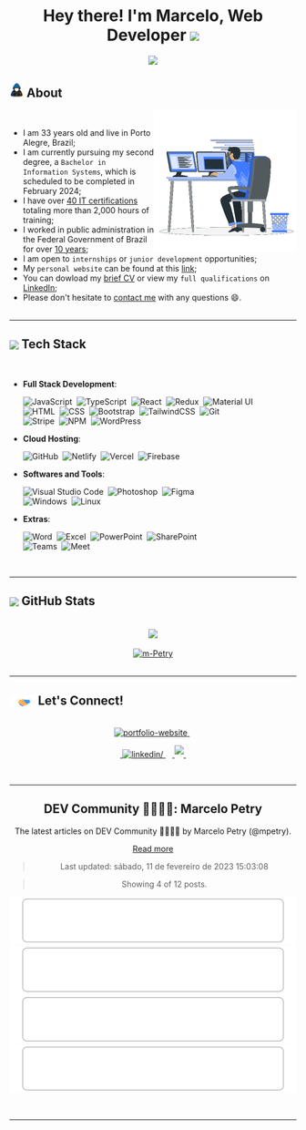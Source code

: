 
<h1 align="center"><b>Hey there! I'm Marcelo, Web Developer </b><img src="https://media.giphy.com/media/hvRJCLFzcasrR4ia7z/giphy.gif" width="35"></h1>

<p align="center">
  <a href="https://github.com/DenverCoder1/readme-typing-svg"><img src="https://readme-typing-svg.herokuapp.com?font=Time+New+Roman&color=604EF7&size=25&center=true&vCenter=true&width=600&height=100&lines=My+Work+Is+Based+On+Details;Self-taught+Web+Developer;Information+Systems+Student;I'm+Passionate+About+Technology"></a>
</p>

## <img src="https://github.com/0xAbdulKhalid/0xAbdulKhalid/raw/main/assets/mdImages/about_me.gif" width=25px><b> About</b>

<picture> <img align="right" src="https://github.com/0xAbdulKhalid/0xAbdulKhalid/raw/main/assets/mdImages/Right_Side.gif" width = 250px></picture>

<br>

- I am 33 years old and live in Porto Alegre, Brazil;
- I am currently pursuing my second degree, a `Bachelor in Information Systems`, which is scheduled to be completed in February 2024;
- I have over [40 IT certifications](https://www.linkedin.com/in/m-petry/details/certifications/) totaling more than 2,000 hours of training;
- I worked in public administration in the Federal Government of Brazil for over [10 years](https://www.linkedin.com/in/m-petry/details/experience/);
- I am open to `internships` or `junior development` opportunities;
- My `personal website` can be found at this [link](https://marcelopetry.com);
- You can dowload my [brief CV](https://drive.google.com/file/d/1qtOX1phLv0QWrrr4auKESGrV2oRC2HYF/view?usp=sharing) or view my `full qualifications` on [LinkedIn](https://linkedin.com/m-petry);
- Please don't hesitate to [contact me](https://api.whatsapp.com/send/?phone=5551994085461&text=Hey&type=phone_number&app_absent=0) with any questions 😄.
<br><br>
-----


## <img src="https://media2.giphy.com/media/QssGEmpkyEOhBCb7e1/giphy.gif?cid=ecf05e47a0n3gi1bfqntqmob8g9aid1oyj2wr3ds3mg700bl&rid=giphy.gif" align="center" width ="25"><b> Tech Stack</b>

<p align="center">
<br>
	
- **Full Stack Development**:
    
	![JavaScript](https://img.shields.io/badge/-JavaScript-05122A?style=flat&logo=javascript)&nbsp;
	![TypeScript](https://img.shields.io/badge/-TypeScript-05122A?style=flat&logo=typescript)&nbsp;
	![React](https://img.shields.io/badge/-React-05122A?style=flat&logo=react)&nbsp;
	![Redux](https://img.shields.io/badge/-Redux-05122A?style=flat&logo=redux&logoColor=purple)&nbsp;
	![Material UI](https://img.shields.io/badge/-Material%20UI-05122A?style=flat&logo=MUI)\
	![HTML](https://img.shields.io/badge/-HTML-05122A?style=flat&logo=HTML5)&nbsp;
	![CSS](https://img.shields.io/badge/-CSS-05122A?style=flat&logo=CSS3&logoColor=1572B6)&nbsp;
	![Bootstrap](https://img.shields.io/badge/-Bootstrap-05122A?style=flat&logo=bootstrap&logoColor=563D7C)&nbsp;
	![TailwindCSS](https://img.shields.io/badge/-Tailwind%20CSS-05122A?style=flat&logo=tailwindcss&logoColor=1572B6)&nbsp;
	![Git](https://img.shields.io/badge/-Git-05122A?style=flat&logo=git)\
	![Stripe](https://img.shields.io/badge/-Stripe-05122A?style=flat&logo=stripe)&nbsp;
	![NPM](https://img.shields.io/badge/-NPM-05122A?style=flat&logo=npm)&nbsp;
	![WordPress](https://img.shields.io/badge/-WordPress-05122A?style=flat&logo=wordpress&logoColor=008CDD)&nbsp;

- **Cloud Hosting**:

	![GitHub](https://img.shields.io/badge/-GitHub-05122A?style=flat&logo=github)&nbsp;
	![Netlify](https://img.shields.io/badge/-Netlify-05122A?style=flat&logo=netlify)&nbsp;
	![Vercel](https://img.shields.io/badge/-Vercel-05122A?style=flat&logo=vercel&logoColor=black)&nbsp;
	![Firebase](https://img.shields.io/badge/-Firebase-05122A?style=flat&logo=firebase)&nbsp;
	

- **Softwares and Tools**:

	![Visual Studio Code](https://img.shields.io/badge/-Visual%20Studio%20Code-05122A?style=flat&logo=visual-studio-code&logoColor=007ACC)&nbsp;
	![Photoshop](https://img.shields.io/badge/-Photoshop-05122A?style=flat&logo=adobe-photoshop)&nbsp;
	![Figma](https://img.shields.io/badge/-Figma-05122A?style=flat&logo=figma)\
	![Windows](https://img.shields.io/badge/-Windows-05122A?style=flat&logo=windows&logoColor=008cdd)&nbsp;
	![Linux](https://img.shields.io/badge/-Linux-05122A?style=flat&logo=linux&logoColor=F08F10)&nbsp;
	
- **Extras**:
	
	![Word](https://img.shields.io/badge/-Word-05122A?style=flat&logo=microsoftword&logoColor=008cdd)&nbsp;
	![Excel](https://img.shields.io/badge/-Excel-05122A?style=flat&logo=microsoftexcel&logoColor=1D6F42)&nbsp;
	![PowerPoint](https://img.shields.io/badge/-PowerPoint-05122A?style=flat&logo=microsoftPowerPoint&logoColor=orange)&nbsp;
	![SharePoint](https://img.shields.io/badge/-SharePoint-05122A?style=flat&logo=microsoftSharePoint&logoColor=02767A)\
	![Teams](https://img.shields.io/badge/-Teams-05122A?style=flat&logo=microsoftTeams&logoColor=777FE4)&nbsp;
	![Meet](https://img.shields.io/badge/-Meet-05122A?style=flat&logo=googleMeet&logoColor=1E8053)&nbsp;
</p>
<br>

-----

## <img src="https://media.giphy.com/media/iY8CRBdQXODJSCERIr/giphy.gif" align="center" width="35"><b> GitHub Stats</b>
<br>

<div align="center">

<a href="https://github.com/m-petry/">
  <img src="http://github-readme-streak-stats.herokuapp.com?user=m-Petry&theme=tokyonight&border_radius=5" width="400" align="center"/>
	<br><br>
  <img src="https://github-readme-stats.vercel.app/api/top-langs?username=m-Petry&show_icons=true&locale=en&layout=compact&line_height=20&title_color=70A4FB&icon_color=2234AE&text_color=D3D3D3&bg_color=1A1B27" width="375"  alt="m-Petry" align="center"/>

</a>
</div>

<br>

-----


## <img src="https://github.com/0xAbdulKhalid/0xAbdulKhalid/raw/main/assets/mdImages/handshake.gif" align="center" width ="50"><b>Let's Connect!</b>
<br>
<div align="center">
<a href="https://marcelopetry.com" rel="noopener noreferrer">
<img src="https://img.shields.io/badge/portfolio  website-%2300acee.svg?color=292929&style=for-the-badge&logo=Linkfire&logoColor=white" alt=portfolio-website />
</a>&nbsp;

&nbsp;<a href="https://linkedin.com/in/m-petry" >
<img src="https://img.shields.io/badge/linkedin:  mPetry-%2300acee.svg?color=405DE6&style=for-the-badge&logo=linkedin&logoColor=white" alt=linkedin/>
</a>&nbsp;
&nbsp;<a href="mailto:marcelospetry@gmail.com">
<img src="https://img.shields.io/badge/gmail:  marcelospetry-%23EA4335.svg?style=for-the-badge&logo=gmail&logoColor=white" t=mail style="margin-bottom: 5px;" />
</a>&nbsp;
</div>
<br>

-----

<div align="center">
	
<!-- blog-post-list:start -->
## DEV Community 👩‍💻👨‍💻\: Marcelo Petry

The latest articles on DEV Community 👩‍💻👨‍💻 by Marcelo Petry \(@mpetry\).

[Read more](https://dev.to/mpetry)
> Last updated: sábado, 11 de fevereiro de 2023 15:03:08

> Showing 4 of 12 posts.

[![🛣O Guia Definitivo sobre Rotas com React Router](https://raw.githubusercontent.com/m-Petry/m-Petry/main/blog-post-list-output/DEV_Community_👩‍💻👨‍💻__Marcelo_Petry/🛣O_Guia_Definitivo_sobre_Rotas_com_React_Router.svg)](https://dev.to/mpetry/o-guia-definitivo-para-rotas-com-react-router-4n5h)
[![⚛Os 10 React Hooks Mais Úteis: 07 - useMemo⚛](https://raw.githubusercontent.com/m-Petry/m-Petry/main/blog-post-list-output/DEV_Community_👩‍💻👨‍💻__Marcelo_Petry/⚛Os_10_React_Hooks_Mais_Úteis__07_-_useMemo⚛.svg)](https://dev.to/mpetry/os-10-react-hooks-mais-uteis-07-usememo-cpi)
[![JS map(), filter() e reduce() em React](https://raw.githubusercontent.com/m-Petry/m-Petry/main/blog-post-list-output/DEV_Community_👩‍💻👨‍💻__Marcelo_Petry/JS_map()__filter()_e_reduce()_em_React.svg)](https://dev.to/mpetry/js-map-filter-e-reduce-em-react-2o5c)
[![⚛Os 10 React Hooks Mais Úteis: 06 - useCallback⚛](https://raw.githubusercontent.com/m-Petry/m-Petry/main/blog-post-list-output/DEV_Community_👩‍💻👨‍💻__Marcelo_Petry/⚛Os_10_React_Hooks_Mais_Úteis__06_-_useCallback⚛.svg)](https://dev.to/mpetry/os-10-react-hooks-mais-uteis-06-usecallback-4di)


<!-- blog-post-list:end -->
	
</div>
<br>

-----
